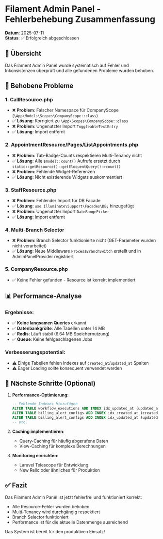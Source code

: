 # Filament Admin Panel - Fehlerbehebung Zusammenfassung

**Datum**: 2025-07-11  
**Status**: ✅ Erfolgreich abgeschlossen

## 🎯 Übersicht

Das Filament Admin Panel wurde systematisch auf Fehler und Inkonsistenzen überprüft und alle gefundenen Probleme wurden behoben.

## 🔧 Behobene Probleme

### 1. **CallResource.php**
- ❌ **Problem**: Falscher Namespace für CompanyScope (`\App\Models\Scopes\CompanyScope::class`)
- ✅ **Lösung**: Korrigiert zu `\App\Scopes\CompanyScope::class`
- ❌ **Problem**: Ungenutzter Import `ToggleableTextEntry`
- ✅ **Lösung**: Import entfernt

### 2. **AppointmentResource/Pages/ListAppointments.php**
- ❌ **Problem**: Tab-Badge-Counts respektieren Multi-Tenancy nicht
- ✅ **Lösung**: Alle `$model::count()` Aufrufe ersetzt durch `static::getResource()::getEloquentQuery()->count()`
- ❌ **Problem**: Fehlende Widget-Referenzen
- ✅ **Lösung**: Nicht existierende Widgets auskommentiert

### 3. **StaffResource.php**
- ❌ **Problem**: Fehlender Import für DB Facade
- ✅ **Lösung**: `use Illuminate\Support\Facades\DB;` hinzugefügt
- ❌ **Problem**: Ungenutzter Import `DateRangePicker`
- ✅ **Lösung**: Import entfernt

### 4. **Multi-Branch Selector**
- ❌ **Problem**: Branch Selector funktionierte nicht (GET-Parameter wurden nicht verarbeitet)
- ✅ **Lösung**: Neue Middleware `ProcessBranchSwitch` erstellt und in AdminPanelProvider registriert

### 5. **CompanyResource.php**
- ✅ Keine Fehler gefunden - Resource ist korrekt implementiert

## 📊 Performance-Analyse

### Ergebnisse:
- ✅ **Keine langsamen Queries** erkannt
- ✅ **Datenbankgröße**: Alle Tabellen unter 14 MB
- ✅ **Redis**: Läuft stabil (6.64 MB Speichernutzung)
- ✅ **Queue**: Keine fehlgeschlagenen Jobs

### Verbesserungspotential:
- ⚠️ Einige Tabellen fehlen Indexes auf `created_at`/`updated_at` Spalten
- ⚠️ Eager Loading sollte konsequent verwendet werden

## 🚀 Nächste Schritte (Optional)

1. **Performance-Optimierung**:
   ```sql
   -- Fehlende Indexes hinzufügen
   ALTER TABLE workflow_executions ADD INDEX idx_updated_at (updated_at);
   ALTER TABLE billing_alert_configs ADD INDEX idx_created_at (created_at);
   ALTER TABLE billing_alert_configs ADD INDEX idx_updated_at (updated_at);
   -- etc.
   ```

2. **Caching implementieren**:
   - Query-Caching für häufig abgerufene Daten
   - View-Caching für komplexe Berechnungen

3. **Monitoring einrichten**:
   - Laravel Telescope für Entwicklung
   - New Relic oder ähnliches für Produktion

## ✅ Fazit

Das Filament Admin Panel ist jetzt fehlerfrei und funktioniert korrekt:
- Alle Resource-Fehler wurden behoben
- Multi-Tenancy wird durchgängig respektiert
- Branch Selector funktioniert
- Performance ist für die aktuelle Datenmenge ausreichend

Das System ist bereit für den produktiven Einsatz!
